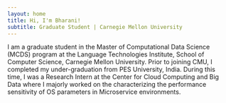 ```yaml
---
layout: home
title: Hi, I'm Bharani!
subtitle: Graduate Student | Carnegie Mellon University
---
```

I am a graduate student in the Master of Computational Data Science (MCDS) program at the 
Language Technologies Institute, School of Computer Science, Carnegie Mellon University.
Prior to joining CMU, I completed my under-graduation from PES University, India. 
During this time, I was a Research Intern at the Center for Cloud Computing and Big Data where I majorly worked on 
the characterizing the performance sensitivity of OS parameters in Microservice environments.

